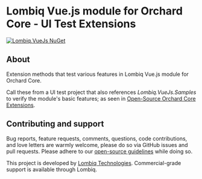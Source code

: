 # Lombiq Vue.js module for Orchard Core - UI Test Extensions

[![Lombiq.VueJs NuGet](https://img.shields.io/nuget/v/Lombiq.DataTables?label=Lombiq.VueJs.Tests.UI)](https://www.nuget.org/packages/Lombiq.VueJs.Tests.UI/)

## About

Extension methods that test various features in Lombiq Vue.js module for Orchard Core.

Call these from a UI test project that also references _Lombiq.VueJs.Samples_ to verify the module's basic features; as seen in [Open-Source Orchard Core Extensions](https://github.com/Lombiq/Open-Source-Orchard-Core-Extensions).

## Contributing and support

Bug reports, feature requests, comments, questions, code contributions, and love letters are warmly welcome, please do so via GitHub issues and pull requests. Please adhere to our [open-source guidelines](https://lombiq.com/open-source-guidelines) while doing so.

This project is developed by [Lombiq Technologies](https://lombiq.com/). Commercial-grade support is available through Lombiq.
